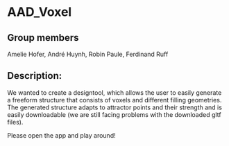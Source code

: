 # AAD_Voxel

## Group members
Amelie Hofer, André Huynh, Robin Paule, Ferdinand Ruff 
## Description: 
We wanted to create a designtool, which allows the user to easily generate a freeform structure that consists of voxels and different filling geometries. 
The generated structure adapts to attractor points and their strength and is easily downloadable (we are still facing problems with the downloaded gltf files).

Please open the app and play around!
